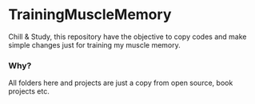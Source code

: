 # TrainingMuscleMemory
Chill &amp; Study, this repository have the objective to copy codes and make simple changes just for training my muscle memory.  
### Why?
All folders here and projects are just a copy from open source, book projects etc.  
